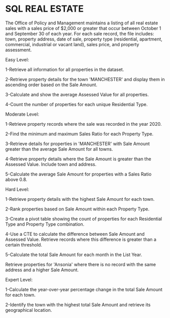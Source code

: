 # SQL REAL ESTATE

The Office of Policy and Management maintains a listing of all real estate sales with a sales price of $2,000 or greater that occur between October 1 and September 30 of each year. For each sale record, the file includes: town, property address, date of sale, property type (residential, apartment, commercial, industrial or vacant land), sales price, and property assessment.


Easy Level: 

1-Retrieve all information for all properties in the dataset.

2-Retrieve property details for the town 'MANCHESTER' and display them in ascending order based on the Sale Amount.

3-Calculate and show the average Assessed Value for all properties.

4-Count the number of properties for each unique Residential Type.

Moderate Level: 

1-Retrieve property records where the sale was recorded in the year 2020.

2-Find the minimum and maximum Sales Ratio for each Property Type.

3-Retrieve details for properties in 'MANCHESTER' with Sale Amount greater than the average Sale Amount for all towns.

4-Retrieve property details where the Sale Amount is greater than the Assessed Value. Include town and address.

5-Calculate the average Sale Amount for properties with a Sales Ratio above 0.8.

Hard Level: 

1-Retrieve property details with the highest Sale Amount for each town.

2-Rank properties based on Sale Amount within each Property Type.

3-Create a pivot table showing the count of properties for each Residential Type and Property Type combination.

4-Use a CTE to calculate the difference between Sale Amount and Assessed Value. Retrieve records where this difference is greater than a certain threshold.

5-Calculate the total Sale Amount for each month in the List Year.

Retrieve properties for 'Ansonia' where there is no record with the same address and a higher Sale Amount.

Expert Level:

1-Calculate the year-over-year percentage change in the total Sale Amount for each town.

2-Identify the town with the highest total Sale Amount and retrieve its geographical location.
